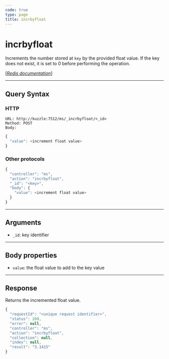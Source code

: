 ```yaml
---
code: true
type: page
title: incrbyfloat
---
```


# incrbyfloat



Increments the number stored at `key` by the provided float value. If the key does not exist, it is set to 0 before performing the operation.

[[_Redis documentation_]](https://redis.io/commands/incrbyfloat)

---

## Query Syntax

### HTTP

```http
URL: http://kuzzle:7512/ms/_incrbyfloat/<_id>
Method: POST
Body:
```

```js
{
  "value": <increment float value>
}
```

### Other protocols

```js
{
  "controller": "ms",
  "action": "incrbyfloat",
  "_id": "<key>",
  "body": {
    "value": <increment float value>
  }
}
```

---

## Arguments

- `_id`: key identifier

---

## Body properties

- `value`: the float value to add to the key value

---

## Response

Returns the incremented float value.

```javascript
{
  "requestId": "<unique request identifier>",
  "status": 200,
  "error": null,
  "controller": "ms",
  "action": "incrbyfloat",
  "collection": null,
  "index": null,
  "result": "3.1415"
}
```
